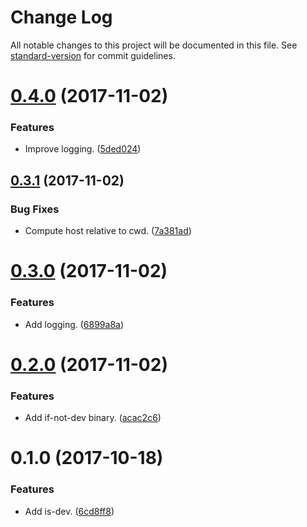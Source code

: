 # Change Log

All notable changes to this project will be documented in this file. See [standard-version](https://github.com/conventional-changelog/standard-version) for commit guidelines.

<a name="0.4.0"></a>
# [0.4.0](https://github.com/darkobits/is-dev/compare/v0.3.1...v0.4.0) (2017-11-02)


### Features

* Improve logging. ([5ded024](https://github.com/darkobits/is-dev/commit/5ded024))



<a name="0.3.1"></a>
## [0.3.1](https://github.com/darkobits/is-dev/compare/v0.3.0...v0.3.1) (2017-11-02)


### Bug Fixes

* Compute host relative to cwd. ([7a381ad](https://github.com/darkobits/is-dev/commit/7a381ad))



<a name="0.3.0"></a>
# [0.3.0](https://github.com/darkobits/is-dev/compare/v0.2.0...v0.3.0) (2017-11-02)


### Features

* Add logging. ([6899a8a](https://github.com/darkobits/is-dev/commit/6899a8a))



<a name="0.2.0"></a>
# [0.2.0](https://github.com/darkobits/is-dev/compare/v0.1.0...v0.2.0) (2017-11-02)


### Features

* Add if-not-dev binary. ([acac2c6](https://github.com/darkobits/is-dev/commit/acac2c6))



<a name="0.1.0"></a>
# 0.1.0 (2017-10-18)


### Features

* Add is-dev. ([6cd8ff8](https://github.com/darkobits/dev-prepare/commit/6cd8ff8))
